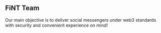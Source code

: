 ## FiNT Team

Our main objective is to deliver social messengers under web3 standards with security and convenient experience on mind!
